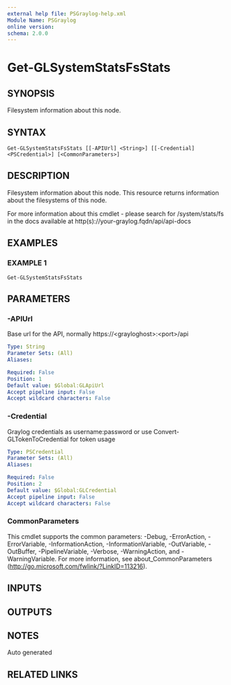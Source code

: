```yaml
---
external help file: PSGraylog-help.xml
Module Name: PSGraylog
online version:
schema: 2.0.0
---
```


# Get-GLSystemStatsFsStats

## SYNOPSIS
Filesystem information about this node.

## SYNTAX

```
Get-GLSystemStatsFsStats [[-APIUrl] <String>] [[-Credential] <PSCredential>] [<CommonParameters>]
```

## DESCRIPTION
Filesystem information about this node.
This resource returns information about the filesystems of this node.

For more information about this cmdlet - please search for /system/stats/fs in the docs available at http(s)://your-graylog.fqdn/api/api-docs

## EXAMPLES

### EXAMPLE 1
```
Get-GLSystemStatsFsStats
```

## PARAMETERS

### -APIUrl
Base url for the API, normally https://\<grayloghost\>:\<port\>/api

```yaml
Type: String
Parameter Sets: (All)
Aliases:

Required: False
Position: 1
Default value: $Global:GLApiUrl
Accept pipeline input: False
Accept wildcard characters: False
```

### -Credential
Graylog credentials as username:password or use Convert-GLTokenToCredential for token usage

```yaml
Type: PSCredential
Parameter Sets: (All)
Aliases:

Required: False
Position: 2
Default value: $Global:GLCredential
Accept pipeline input: False
Accept wildcard characters: False
```

### CommonParameters
This cmdlet supports the common parameters: -Debug, -ErrorAction, -ErrorVariable, -InformationAction, -InformationVariable, -OutVariable, -OutBuffer, -PipelineVariable, -Verbose, -WarningAction, and -WarningVariable. For more information, see about_CommonParameters (http://go.microsoft.com/fwlink/?LinkID=113216).

## INPUTS

## OUTPUTS

## NOTES
Auto generated

## RELATED LINKS
